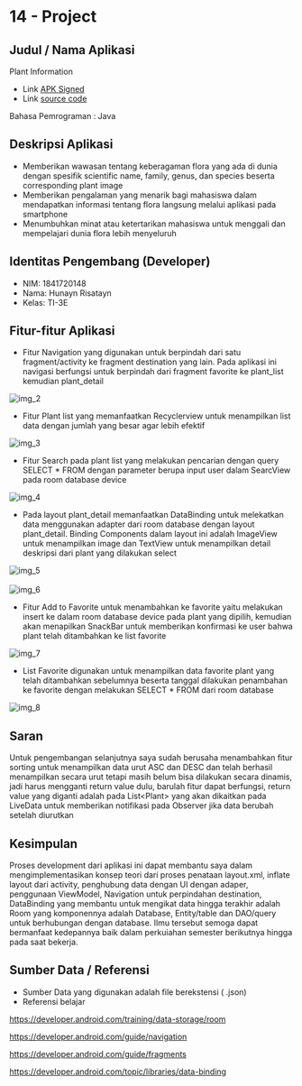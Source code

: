 # 14 - Project

## Judul / Nama Aplikasi

Plant Information

- Link [APK Signed](https://github.com/hunaynr/mobile-3e-18/tree/master/src/14_project/app/release/Plant.apk)
- Link [source code](https://github.com/hunaynr/mobile-3e-18/tree/master/src/14_project)

Bahasa Pemrograman : Java

## Deskripsi Aplikasi

- Memberikan wawasan tentang keberagaman flora yang ada di dunia dengan spesifik scientific name, family, genus, dan species beserta corresponding plant image
- Memberikan pengalaman yang menarik bagi mahasiswa dalam mendapatkan informasi tentang flora langsung melalui aplikasi pada smartphone
- Menumbuhkan minat atau ketertarikan mahasiswa untuk menggali dan mempelajari dunia flora lebih menyeluruh

## Identitas Pengembang (Developer)

- NIM: 1841720148
- Nama: Hunayn Risatayn
- Kelas: TI-3E

## Fitur-fitur Aplikasi

- Fitur Navigation yang digunakan untuk berpindah dari satu fragment/activity ke fragment destination yang lain. Pada aplikasi ini navigasi berfungsi untuk berpindah dari fragment favorite ke plant_list kemudian plant_detail<br>

![img_2](img/img_2.PNG)<br>

- Fitur Plant list yang memanfaatkan Recyclerview untuk menampilkan list data dengan jumlah yang besar agar lebih efektif<br>

![img_3](img/img_3.PNG)<br>

- Fitur Search pada plant list yang melakukan pencarian dengan query SELECT * FROM dengan parameter berupa input user dalam SearcView pada room database device<br>

![img_4](img/img_4.PNG)<br>

- Pada layout plant_detail memanfaatkan DataBinding untuk melekatkan data menggunakan adapter dari room database dengan layout plant_detail. Binding Components dalam layout ini adalah ImageView untuk menampilkan image dan TextView untuk menampilkan detail deskripsi dari plant yang dilakukan select<br>

![img_5](img/img_5.PNG)<br><br>
![img_6](img/img_6.PNG)<br>

- Fitur Add to Favorite untuk menambahkan ke favorite yaitu melakukan insert ke dalam room database device pada plant yang dipilih, kemudian akan menapilkan SnackBar untuk memberikan konfirmasi ke user bahwa plant telah ditambahkan ke list favorite<br>

![img_7](img/img_7.PNG)<br>

- List Favorite digunakan untuk menampilkan data favorite plant yang telah ditambahkan sebelumnya beserta tanggal dilakukan penambahan ke favorite dengan melakukan SELECT * FROM dari room database

![img_8](img/img_8.PNG)<br>

## Saran

Untuk pengembangan selanjutnya saya sudah berusaha menambahkan fitur sorting untuk menampilkan data urut ASC dan DESC dan telah berhasil menampilkan secara urut tetapi masih belum bisa dilakukan secara dinamis, jadi harus mengganti return value dulu, barulah fitur dapat berfungsi, return value yang diganti adalah pada List\<Plant\> yang akan dikaitkan pada LiveData untuk memberikan notifikasi pada Observer jika data berubah setelah diurutkan<br>

## Kesimpulan

Proses development dari aplikasi ini dapat membantu saya dalam mengimplementasikan konsep teori dari proses penataan layout.xml, inflate layout dari activity, penghubung data dengan UI dengan adaper, penggunaan ViewModel, Navigation untuk perpindahan destination, DataBinding yang membantu untuk mengikat data hingga terakhir adalah Room yang komponennya adalah Database, Entity/table dan DAO/query untuk berhubungan dengan database. Ilmu tersebut semoga dapat bermanfaat kedepannya baik dalam perkuiahan semester berikutnya hingga pada saat bekerja.<br>

## Sumber Data / Referensi 

- Sumber Data yang digunakan adalah file berekstensi ( .json)
- Referensi belajar

https://developer.android.com/training/data-storage/room <br>

https://developer.android.com/guide/navigation <br>

https://developer.android.com/guide/fragments <br>

https://developer.android.com/topic/libraries/data-binding <br>